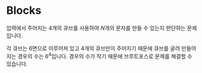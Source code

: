 # Blocks

입력에서 주어지는 4개의 큐브를 사용하여 $N$개의 문자를 만들 수 있는지 판단하는 문제입니다.

각 큐브는 6면으로 이루어져 있고 4개의 큐브만이 주어지기 때문에 큐브를 굴려 만들어지는 경우의 수는 $6^4$입니다.
경우의 수가 작기 때문에 브루트포스로 문제를 해결할 수 있습니다.